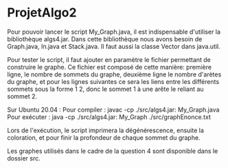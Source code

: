 # ProjetAlgo2

Pour pouvoir lancer le script My_Graph.java, il est indispensable d'utiliser la bibliothèque algs4.jar.
Dans cette bibliothèque nous avons besoin de Graph.java, In.java et Stack.java.
Il faut aussi la classe Vector dans java.util.

Pour tester le script, il faut ajouter en paramètre le fichier permettant de construire le graphe.
Ce fichier est composé de cette manière: première ligne, le nombre de sommets du graphe, deuxième ligne
le nombre d'arètes du graphe, et pour les lignes suivantes ce sera les liens entre les différents sommets
sous la forme 1 2, donc le sommet 1 à une arête le reliant au sommet 2.

Sur Ubuntu 20.04 :
    Pour compiler : javac -cp ./src/algs4.jar: My_Graph.java 
    Pour exécuter : java -cp ./src/algs4.jar: My_Graph ./src/graphEnonce.txt

Lors de l'exécution, le script imprimera la dégénérescence, ensuite la coloration, et pour finir la
profondeur de chaque sommet du graphe. 

Les graphes utilisés dans le cadre de la question 4 sont disponible dans le dossier src.